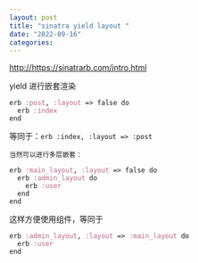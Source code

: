 ```yaml
---
layout: post
title: "sinatra yield layout "
date: "2022-09-16"
categories: 
---
```

<p><a href="http://https://sinatrarb.com/intro.html">http://https://sinatrarb.com/intro.html</a></p>

<p>yield 进行嵌套渲染</p>

<div class="language-ruby highlighter-rouge">
<pre class="highlight">
<code><span class="n">erb</span> <span class="ss">:post</span><span class="p">,</span> <span class="ss">:layout</span> <span class="o">=&gt;</span> <span class="kp">false</span> <span class="k">do</span>
  <span class="n">erb</span> <span class="ss">:index</span>
<span class="k">end</span>
</code></pre>

<p>等同于：<code class="highlighter-rouge">erb :index, :layout =&gt; :post</code></p>

<p><code>当然可以进行多层嵌套：</code></p>

<div class="language-ruby highlighter-rouge">
<pre class="highlight">
<code><span class="n">erb</span> <span class="ss">:main_layout</span><span class="p">,</span> <span class="ss">:layout</span> <span class="o">=&gt;</span> <span class="kp">false</span> <span class="k">do</span>
  <span class="n">erb</span> <span class="ss">:admin_layout</span> <span class="k">do</span>
    <span class="n">erb</span> <span class="ss">:user</span>
  <span class="k">end</span>
<span class="k">end</span>
</code></pre>

<p>这样方便使用组件，等同于</p>

<pre class="highlight">
<code><span class="n">erb</span> <span class="ss">:admin_layout</span><span class="p">,</span> <span class="ss">:layout</span> <span class="o">=&gt;</span> <span class="ss">:main_layout</span> <span class="k">do</span>
  <span class="n">erb</span> <span class="ss">:user</span>
<span class="k">end</span>
</code></pre>

<p>&nbsp;</p>
</div>

<p>&nbsp;</p>
</div>

